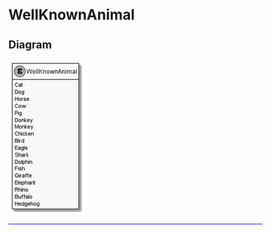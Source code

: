 ﻿# WellKnownAnimal

## Diagram

![WellKnownAnimal.png](./WellKnownAnimal.png "WellKnownAnimal")
<hr style="background: blue;" />
